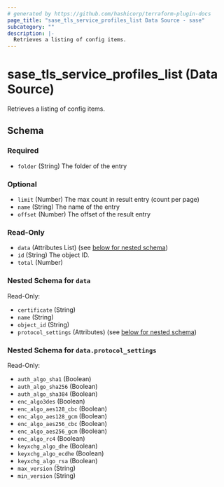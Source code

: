 ```yaml
---
# generated by https://github.com/hashicorp/terraform-plugin-docs
page_title: "sase_tls_service_profiles_list Data Source - sase"
subcategory: ""
description: |-
  Retrieves a listing of config items.
---
```


# sase_tls_service_profiles_list (Data Source)

Retrieves a listing of config items.



<!-- schema generated by tfplugindocs -->
## Schema

### Required

- `folder` (String) The folder of the entry

### Optional

- `limit` (Number) The max count in result entry (count per page)
- `name` (String) The name of the entry
- `offset` (Number) The offset of the result entry

### Read-Only

- `data` (Attributes List) (see [below for nested schema](#nestedatt--data))
- `id` (String) The object ID.
- `total` (Number)

<a id="nestedatt--data"></a>
### Nested Schema for `data`

Read-Only:

- `certificate` (String)
- `name` (String)
- `object_id` (String)
- `protocol_settings` (Attributes) (see [below for nested schema](#nestedatt--data--protocol_settings))

<a id="nestedatt--data--protocol_settings"></a>
### Nested Schema for `data.protocol_settings`

Read-Only:

- `auth_algo_sha1` (Boolean)
- `auth_algo_sha256` (Boolean)
- `auth_algo_sha384` (Boolean)
- `enc_algo3des` (Boolean)
- `enc_algo_aes128_cbc` (Boolean)
- `enc_algo_aes128_gcm` (Boolean)
- `enc_algo_aes256_cbc` (Boolean)
- `enc_algo_aes256_gcm` (Boolean)
- `enc_algo_rc4` (Boolean)
- `keyxchg_algo_dhe` (Boolean)
- `keyxchg_algo_ecdhe` (Boolean)
- `keyxchg_algo_rsa` (Boolean)
- `max_version` (String)
- `min_version` (String)


